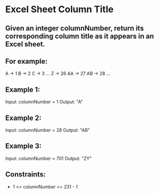 # Excel Sheet Column Title

## Given an integer columnNumber, return its corresponding column title as it appears in an Excel sheet.

## For example:

A -> 1
B -> 2
C -> 3
...
Z -> 26
AA -> 27
AB -> 28 
...
 

## Example 1:

Input: columnNumber = 1
Output: "A"
## Example 2:

Input: columnNumber = 28
Output: "AB"
## Example 3:

Input: columnNumber = 701
Output: "ZY"
 

## Constraints:

- 1 <= columnNumber <= 231 - 1